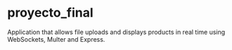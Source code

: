 # proyecto_final
Application that allows file uploads and displays products in real time using WebSockets, Multer and Express.
